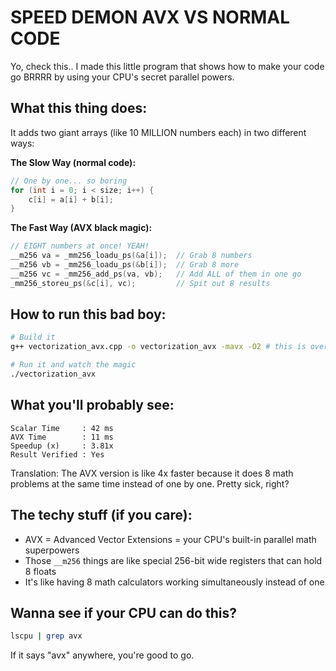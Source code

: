 # SPEED DEMON AVX VS NORMAL CODE

Yo, check this.. I made this little program that shows how to make your code go BRRRR by using your CPU's secret parallel powers.

## What this thing does:

It adds two giant arrays (like 10 MILLION numbers each) in two different ways:

**The Slow Way (normal code):**
```cpp
// One by one... so boring
for (int i = 0; i < size; i++) {
    c[i] = a[i] + b[i];
}
```

**The Fast Way (AVX black magic):**
```cpp
// EIGHT numbers at once! YEAH!
__m256 va = _mm256_loadu_ps(&a[i]);  // Grab 8 numbers
__m256 vb = _mm256_loadu_ps(&b[i]);  // Grab 8 more  
__m256 vc = _mm256_add_ps(va, vb);   // Add ALL of them in one go
_mm256_storeu_ps(&c[i], vc);         // Spit out 8 results
```

## How to run this bad boy:

```bash
# Build it
g++ vectorization_avx.cpp -o vectorization_avx -mavx -O2 # this is overpowered by the -02, you can remove it to see the real power of the AVX

# Run it and watch the magic
./vectorization_avx
```

## What you'll probably see:

```
Scalar Time     : 42 ms    
AVX Time        : 11 ms    
Speedup (x)     : 3.81x    
Result Verified : Yes      
```

Translation: The AVX version is like 4x faster because it does 8 math problems at the same time instead of one by one. Pretty sick, right?

## The techy stuff (if you care):

- AVX = Advanced Vector Extensions = your CPU's built-in parallel math superpowers
- Those `__m256` things are like special 256-bit wide registers that can hold 8 floats
- It's like having 8 math calculators working simultaneously instead of one

## Wanna see if your CPU can do this?

```bash
lscpu | grep avx
```

If it says "avx" anywhere, you're good to go.
